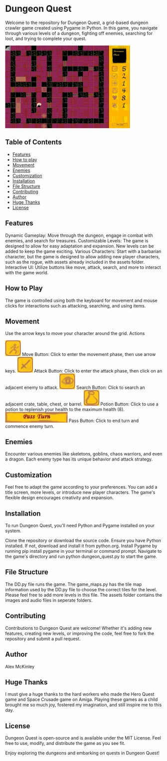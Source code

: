 # Dungeon Quest
Welcome to the repository for Dungeon Quest, a grid-based dungeon crawler game created using Pygame in Python. In this game, you navigate through various levels of a dungeon, fighting off enemies, searching for loot, and trying to complete your quest.

<img src="assets/preview.gif" width="400">

## Table of Contents
- [Features](#features)
- [How to play](#how-to-play)
- [Movement](#movement)
- [Enemies](#enemies)
- [Customization](#customization)
- [Installation](#installation)
- [File Structure](#file-structure)
- [Contributing](#contributing)
- [Author](#author)
- [Huge Thanks](#huge-thanks)
- [License](#license)

## Features
Dynamic Gameplay: Move through the dungeon, engage in combat with enemies, and search for treasures.
Customizable Levels: The game is designed to allow for easy adaptation and expansion. New levels can be added to keep the game exciting.
Various Characters: Start with a barbarian character, but the game is designed to allow adding new player characters, such as the rogue, with assets already included in the assets folder.
Interactive UI: Utilize buttons like move, attack, search, and more to interact with the game world.

## How to Play
The game is controlled using both the keyboard for movement and mouse clicks for interactions such as attacking, searching, and using items.

## Movement
Use the arrow keys to move your character around the grid.
Actions

<img src="assets/images/move_button_img.jpg" width="50">
Move Button: Click to enter the movement phase, then use arrow keys.

<img src="assets/images/attack_button_img.jpg" width="50">
Attack Button: Click to enter the attack phase, then click on an adjacent enemy to attack.

<img src="assets/images/search_button_img.jpg" width="50">
Search Button: Click to search an adjacent crate, table, chest, or barrel.

<img src="assets/images/potion_img.jpg" width="50">
Potion Button: Click to use a potion to replenish your health to the maximum health (8).

<img src="assets/images/pass_turn_img.jpg" width="200">
Pass Button: Click to end turn and commence enemy turn.

## Enemies
Encounter various enemies like skeletons, goblins, chaos warriors, and even a dragon. Each enemy type has its unique behavior and attack strategy.

## Customization
Feel free to adapt the game according to your preferences. You can add a title screen, more levels, or introduce new player characters. The game's flexible design encourages creativity and expansion.

## Installation
To run Dungeon Quest, you'll need Python and Pygame installed on your system.

Clone the repository or download the source code.
Ensure you have Python installed. If not, download and install it from python.org.
Install Pygame by running pip install pygame in your terminal or command prompt.
Navigate to the game's directory and run python dungeon_quest.py to start the game.

## File Structure
The DD.py file runs the game. The game_maps.py has the tile map information used by the DD.py file to choose the correct tiles for the level. Please feel free to add more levels in this file. The assets folder contains the images and audio files in seperate folders.

## Contributing
Contributions to Dungeon Quest are welcome! Whether it's adding new features, creating new levels, or improving the code, feel free to fork the repository and submit a pull request.

## Author
Alex McKinley

## Huge Thanks
I must give a huge thanks to the hard workers who made the Hero Quest game and Space Crusade game on Amiga. Playing these games as a child brought me so much joy, fostered my imagination, and still inspire me to this day.

## License
Dungeon Quest is open-source and is available under the MIT License. Feel free to use, modify, and distribute the game as you see fit.

Enjoy exploring the dungeons and embarking on quests in Dungeon Quest!
